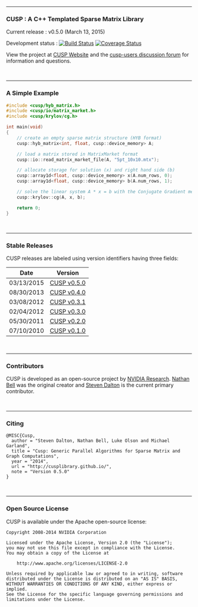 <hr>
<h3>CUSP : A C++ Templated Sparse Matrix Library</h3>

Current release    : v0.5.0 (March 13, 2015)

Development status : [![Build Status](https://travis-ci.org/sdalton1/cusplibrary.png)](https://travis-ci.org/sdalton1/cusplibrary)
[![Coverage Status](https://coveralls.io/repos/sdalton1/cusplibrary/badge.svg?branch=master)](https://coveralls.io/r/sdalton1/cusplibrary?branch=master)

View the project at [CUSP Website](http://cusplibrary.github.io) and the [cusp-users discussion forum](http://groups.google.com/group/cusp-users) for information and questions.

<br><hr>
<h3>A Simple Example</h3>

```C++
#include <cusp/hyb_matrix.h>
#include <cusp/io/matrix_market.h>
#include <cusp/krylov/cg.h>

int main(void)
{
    // create an empty sparse matrix structure (HYB format)
    cusp::hyb_matrix<int, float, cusp::device_memory> A;

    // load a matrix stored in MatrixMarket format
    cusp::io::read_matrix_market_file(A, "5pt_10x10.mtx");

    // allocate storage for solution (x) and right hand side (b)
    cusp::array1d<float, cusp::device_memory> x(A.num_rows, 0);
    cusp::array1d<float, cusp::device_memory> b(A.num_rows, 1);

    // solve the linear system A * x = b with the Conjugate Gradient method
    cusp::krylov::cg(A, x, b);

    return 0;
}
```

<br><hr>
<h3>Stable Releases</h3>

CUSP releases are labeled using version identifiers having three fields:

| Date | Version |
| ---- | ------- |
| 03/13/2015 | [CUSP v0.5.0](https://github.com/cusplibrary/cusplibrary/archive/v0.5.0.zip)  |
| 08/30/2013 | [CUSP v0.4.0](https://github.com/cusplibrary/cusplibrary/archive/v0.4.0.zip) |
| 03/08/2012 | [CUSP v0.3.1](https://github.com/cusplibrary/cusplibrary/archive/v0.3.1.zip) |
| 02/04/2012 | [CUSP v0.3.0](https://github.com/cusplibrary/cusplibrary/archive/v0.3.0.zip) |
| 05/30/2011 | [CUSP v0.2.0](https://github.com/cusplibrary/cusplibrary/archive/v0.2.0.zip) |
| 07/10/2010 | [CUSP v0.1.0](https://github.com/cusplibrary/cusplibrary/archive/v0.1.0.zip) |


<br><hr>
<h3>Contributors</h3>

CUSP is developed as an open-source project by [NVIDIA Research](http://research.nvidia.com).
[Nathan Bell](http:github.com/wnbell) was the original creator and
[Steven Dalton](http://github.com/sdalton1) is the current primary contributor.

<br><hr>
<h3>Citing</h3>

```shell
@MISC{Cusp,
  author = "Steven Dalton, Nathan Bell, Luke Olson and Michael Garland",
  title = "Cusp: Generic Parallel Algorithms for Sparse Matrix and Graph Computations",
  year = "2014",
  url = "http://cusplibrary.github.io/",
  note = "Version 0.5.0"
}
```

<br><hr>
<h3>Open Source License</h3>

CUSP is available under the Apache open-source license:

```
Copyright 2008-2014 NVIDIA Corporation

Licensed under the Apache License, Version 2.0 (the "License");
you may not use this file except in compliance with the License.
You may obtain a copy of the License at

    http://www.apache.org/licenses/LICENSE-2.0

Unless required by applicable law or agreed to in writing, software
distributed under the License is distributed on an "AS IS" BASIS,
WITHOUT WARRANTIES OR CONDITIONS OF ANY KIND, either express or implied.
See the License for the specific language governing permissions and
limitations under the License.
